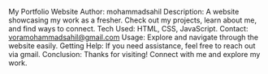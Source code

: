 My Portfolio Website
Author: mohammadsahil
Description: A website showcasing my work as a fresher. Check out my projects, learn about me, and find ways to connect.
Tech Used: HTML, CSS, JavaScript.
Contact: voramohammadsahil@gmail.com
Usage: Explore and navigate through the website easily.
Getting Help: If you need assistance, feel free to reach out via gmail.
Conclusion: Thanks for visiting! Connect with me and explore my work.

